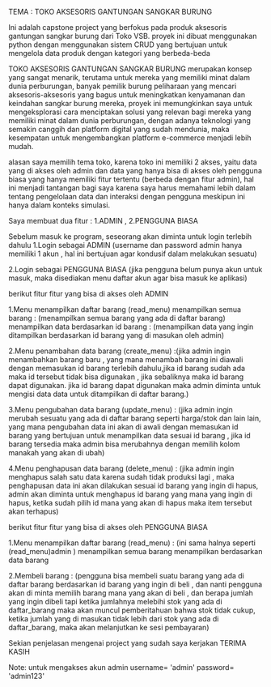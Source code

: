 TEMA : TOKO AKSESORIS GANTUNGAN SANGKAR BURUNG

Ini adalah capstone project yang berfokus pada produk aksesoris gantungan sangkar burung dari Toko VSB. 
proyek ini dibuat menggunakan python dengan menggunakan sistem CRUD yang bertujuan untuk mengelola data produk dengan kategori yang berbeda-beda

TOKO AKSESORIS GANTUNGAN SANGKAR BURUNG merupakan konsep yang sangat menarik, terutama untuk mereka yang memiliki minat dalam dunia perburungan,
banyak pemilik burung peliharaan yang mencari aksesoris-aksesoris yang bagus untuk meningkatkan kenyamanan dan keindahan sangkar burung mereka,
proyek ini memungkinkan saya untuk mengeksplorasi cara menciptakan solusi yang relevan bagi mereka yang memiliki minat dalam dunia perburungan,
dengan adanya teknologi yang semakin canggih dan platform digital yang sudah mendunia, maka kesempatan untuk mengembangkan platform e-commerce menjadi lebih mudah.

alasan saya memilih tema toko, karena toko ini memiliki 2 akses, yaitu data yang di akses oleh admin dan data yang hanya bisa di akses oleh pengguna biasa yang hanya memiliki fitur tertentu (berbeda dengan fitur admin), hal ini menjadi tantangan bagi saya karena saya harus memahami lebih dalam tentang pengelolaan data dan interaksi dengan pengguna meskipun ini hanya dalam konteks simulasi.

Saya membuat dua fitur : 1.ADMIN , 2.PENGGUNA BIASA

Sebelum masuk ke program, seseorang akan diminta untuk login terlebih dahulu 
1.Login sebagai ADMIN (username dan password admin hanya memiliki 1 akun , hal ini bertujuan agar kondusif dalam melakukan sesuatu)

2.Login sebagai PENGGUNA BIASA (jika pengguna belum punya akun untuk masuk, maka disediakan menu daftar akun agar bisa masuk ke aplikasi)

berikut fitur fitur yang bisa di akses oleh ADMIN

1.Menu menampilkan daftar barang (read_menu)
menampilkan semua barang : (menampilkan semua barang yang ada di daftar barang)
menampilkan data berdasarkan id barang : (menampilkan data yang ingin ditampilkan berdasarkan id barang yang di masukan oleh admin)

2.Menu penambahan data barang (create_menu) :(jika admin ingin menambahkan barang baru , yang mana menambah barang ini diawali dengan memasukan id barang terlebih                                                   dahulu,jika id barang sudah ada maka id tersebut tidak bisa digunakan , jika sebaliknya maka id barang dapat digunakan.                                                jika id barang dapat digunakan maka admin diminta untuk mengisi data data untuk ditampilkan di daftar barang.)

3.Menu pengubahan data barang (update_menu) : (jika admin ingin merubah sesuatu yang ada di daftar barang seperti harga/stok dan lain lain, yang mana pengubahan data                                                 ini akan di awali dengan memasukan id barang yang bertujuan untuk menampilkan data sesuai id barang , jika id barang                                                   tersedia maka admin bisa merubahnya dengan memilih kolom manakah yang akan di ubah) 

4.Menu penghapusan data barang (delete_menu) : (jika admin ingin menghapus salah satu data karena sudah tidak produksi lagi , maka penghapusan data ini akan dilakukan                                                 sesuai id barang yang ingin di hapus, admin akan diminta untuk menghapus id barang yang mana yang ingin di hapus,                                                       ketika sudah pilih id mana yang akan di hapus maka item tersebut akan terhapus)

berikut fitur fitur yang bisa di akses oleh PENGGUNA BIASA 

1.Menu menampilkan daftar barang (read_menu) : (ini sama halnya seperti (read_menu)admin )
menampilkan semua barang 
menampilkan berdasarkan data barang 

2.Membeli barang : (pengguna bisa membeli suatu barang yang ada di daftar barang berdasarkan id barang yang ingin di beli , dan nanti pengguna akan di minta memilih                       barang mana yang akan di beli , dan berapa jumlah yang ingin dibeli tapi ketika jumlahnya melebihi stok yang ada di daftar_barang maka akan muncul                     pemberitahuan bahwa stok tidak cukup, ketika jumlah yang di masukan tidak lebih dari stok yang ada di daftar_barang, maka akan melanjutkan ke sesi                     pembayaran)

Sekian penjelasan mengenai project yang sudah saya kerjakan 
TERIMA KASIH

Note:
untuk mengakses akun admin 
username= 'admin' 
password= 'admin123'
